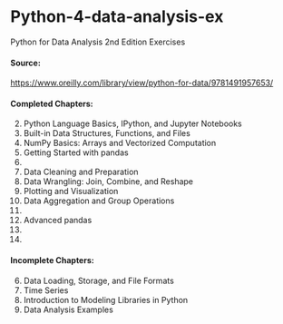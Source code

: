 # Python-4-data-analysis-ex
Python for Data Analysis 2nd Edition Exercises
#### Source:
https://www.oreilly.com/library/view/python-for-data/9781491957653/

#### Completed Chapters:
2. Python Language Basics, IPython, and Jupyter Notebooks
3. Built-in Data Structures, Functions, and Files
4. NumPy Basics: Arrays and Vectorized Computation
5. Getting Started with pandas
6.
7. Data Cleaning and Preparation
8. Data Wrangling: Join, Combine, and Reshape
9. Plotting and Visualization
10. Data Aggregation and Group Operations
11.
12. Advanced pandas
13.
14.

#### Incomplete Chapters:
6. Data Loading, Storage, and File Formats
11. Time Series
13. Introduction to Modeling Libraries in Python
14. Data Analysis Examples
